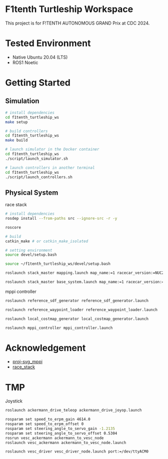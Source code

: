 # F1tenth Turtleship Workspace

This project is for F!TENTH AUTONOMOUS GRAND Prix at CDC 2024.

# Tested Environment

- Native Ubuntu 20.04 (LTS)
- ROS1 Noetic

# Getting Started

## Simulation

```bash
# install dependencies
cd f1tenth_turtleship_ws
make setup

# build controllers
cd f1tenth_turtleship_ws
make build

# launch simulator in the Docker container
cd f1tenth_turtleship_ws
./script/launch_simulator.sh

# launch controllers in another terminal
cd f1tenth_turtleship_ws
./script/launch_controllers.sh 
```

## Physical System

race stack

```bash
# install dependencies
rosdep install --from-paths src --ignore-src -r -y

roscore

# build
catkin_make # or catkin_make_isolated

# setting environment
source devel/setup.bash

source ~/f1tenth_turtleship_ws/devel/setup.bash

roslaunch stack_master mapping.launch map_name:=1 racecar_version:=NUC2

roslaunch stack_master base_system.launch map_name:=1 racecar_version:=NUC2
```

mppi controller

```bash
roslaunch reference_sdf_generator reference_sdf_generator.launch

roslaunch reference_waypoint_loader reference_waypoint_loader.launch

roslaunch local_costmap_generator local_costmap_generator.launch

roslaunch mppi_controller mppi_controller.launch
```

# Acknowledgement

- [proj-svg_mppi](https://github.com/kohonda/proj-svg_mppi)
- [race_stack](https://github.com/ForzaETH/race_stack/tree/main)

# TMP

Joystick

```bash
roslaunch ackermann_drive_teleop ackermann_drive_joyop.launch

rosparam set speed_to_erpm_gain 4614.0
rosparam set speed_to_erpm_offset 0
rosparam set steering_angle_to_servo_gain -1.2135
rosparam set steering_angle_to_servo_offset 0.5304
rosrun vesc_ackermann ackermann_to_vesc_node
roslaunch vesc_ackermann ackermann_to_vesc_node.launch

roslaunch vesc_driver vesc_driver_node.launch port:=/dev/ttyACM0
```